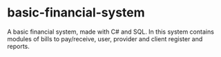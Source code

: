 # basic-financial-system
A basic financial system, made with C# and SQL. In this system contains modules of bills to pay/receive, user, provider and client register and reports.
